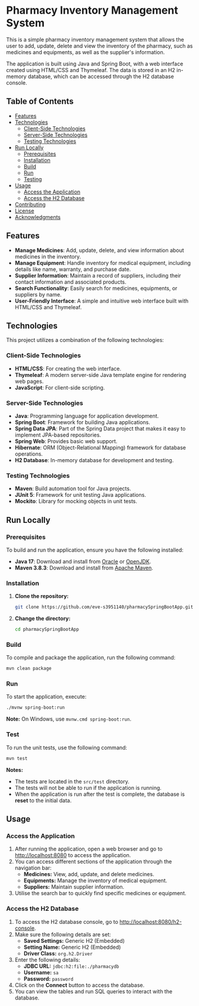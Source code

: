 # Pharmacy Inventory Management System

This is a simple pharmacy inventory management system that allows the user to add, update, delete and view the inventory of the pharmacy, such as medicines and equipments, as well as the supplier's information.

The application is built using Java and Spring Boot, with a web interface created using HTML/CSS and Thymeleaf. The data is stored in an H2 in-memory database, which can be accessed through the H2 database console.

## Table of Contents
- [Features](#features)
- [Technologies](#technologies)
  - [Client-Side Technologies](#client-side-technologies)
  - [Server-Side Technologies](#server-side-technologies)
  - [Testing Technologies](#testing-technologies)
- [Run Locally](#run-locally)
  - [Prerequisites](#prerequisites)
  - [Installation](#installation)
  - [Build](#build)
  - [Run](#run)
  - [Testing](#testing)
- [Usage](#usage)
  - [Access the Application](#access-the-application)
  - [Access the H2 Database](#access-the-h2-database)
- [Contributing](#contributing)
- [License](#license)
- [Acknowledgments](#acknowledgments)

## Features
- **Manage Medicines**: Add, update, delete, and view information about medicines in the inventory.
- **Manage Equipment**: Handle inventory for medical equipment, including details like name, warranty, and purchase date.
- **Supplier Information**: Maintain a record of suppliers, including their contact information and associated products.
- **Search Functionality**: Easily search for medicines, equipments, or suppliers by name.
- **User-Friendly Interface**: A simple and intuitive web interface built with HTML/CSS and Thymeleaf.

## Technologies
This project utilizes a combination of the following technologies:

### Client-Side Technologies
- **HTML/CSS**: For creating the web interface.
- **Thymeleaf**: A modern server-side Java template engine for rendering web pages.
- **JavaScript**: For client-side scripting.

### Server-Side Technologies
- **Java**: Programming language for application development.
- **Spring Boot**: Framework for building Java applications.
- **Spring Data JPA**: Part of the Spring Data project that makes it easy to implement JPA-based repositories.
- **Spring Web**: Provides basic web support.
- **Hibernate**: ORM (Object-Relational Mapping) framework for database operations.
- **H2 Database**: In-memory database for development and testing.

### Testing Technologies
- **Maven**: Build automation tool for Java projects.
- **JUnit 5**: Framework for unit testing Java applications.
- **Mockito**: Library for mocking objects in unit tests.

## Run Locally
### Prerequisites
To build and run the application, ensure you have the following installed:
- **Java 17**: Download and install from [Oracle](https://www.oracle.com/java/technologies/javase/jdk17-archive-downloads.html) or [OpenJDK](https://openjdk.java.net/install/).
- **Maven 3.8.3**: Download and install from [Apache Maven](https://maven.apache.org/download.cgi).

### Installation
1. **Clone the repository:**
   ```bash
   git clone https://github.com/eve-s3951140/pharmacySpringBootApp.git
   ```
2. **Change the directory:**
   ```bash
   cd pharmacySpringBootApp
   ```

### Build
To compile and package the application, run the following command:
```bash
mvn clean package
```

### Run
To start the application, execute:
```bash
./mvnw spring-boot:run
```
**Note:** On Windows, use `mvnw.cmd spring-boot:run`.

### Test
To run the unit tests, use the following command:
```bash
mvn test
```
**Notes:**
- The tests are located in the `src/test` directory.
- The tests will not be able to run if the application is running.
- When the application is run after the test is complete, the database is **reset** to the initial data.

## Usage
### Access the Application
1. After running the application, open a web browser and go to [http://localhost:8080](http://localhost:8080) to access the application.
2. You can access different sections of the application through the navigation bar:
   - **Medicines:** View, add, update, and delete medicines.
   - **Equipments:** Manage the inventory of medical equipment.
   - **Suppliers:** Maintain supplier information.
3. Utilise the search bar to quickly find specific medicines or equipment.

### Access the H2 Database
1. To access the H2 database console, go to [http://localhost:8080/h2-console](http://localhost:8080/h2-console).
2. Make sure the following details are set:
   - **Saved Settings:** Generic H2 (Embedded)
   - **Setting Name:** Generic H2 (Embedded)
   - **Driver Class:** `org.h2.Driver`
3. Enter the following details:
   - **JDBC URL:** `jdbc:h2:file:./pharmacydb`
   - **Username:** `sa`
   - **Password:** `password`
4. Click on the **Connect** button to access the database.
5. You can view the tables and run SQL queries to interact with the database.
